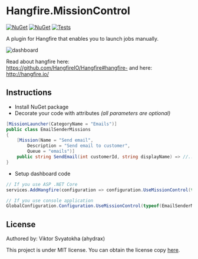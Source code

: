 # Hangfire.MissionControl
[![NuGet](https://img.shields.io/nuget/vpre/Hangfire.MissionControl)](https://www.nuget.org/packages/Hangfire.MissionControl/)
[![NuGet](https://img.shields.io/nuget/dt/Hangfire.MissionControl)](https://www.nuget.org/packages/Hangfire.MissionControl/)
[![Tests](https://github.com/ahydrax/Hangfire.MissionControl/actions/workflows/build-and-test.yml/badge.svg?branch=master)](https://github.com/ahydrax/Hangfire.MissionControl/actions/workflows/build-and-test.yml)

A plugin for Hangfire that enables you to launch jobs manually.

![dashboard](content/dashboard.png)

Read about hangfire here: https://github.com/HangfireIO/Hangfire#hangfire-
and here: http://hangfire.io/

## Instructions
* Install NuGet package
* Decorate your code with attributes *(all parameters are optional)*
```csharp
[MissionLauncher(CategoryName = "Emails")]
public class EmailSenderMissions
{
    [Mission(Name = "Send email", 
        Description = "Send email to customer", 
        Queue = "emails")]
    public string SendEmail(int customerId, string displayName) => //...code;
}
```
* Setup dashboard code
```csharp
// If you use ASP .NET Core
services.AddHangfire(configuration => configuration.UseMissionControl(typeof(EmailSenderMissions).Assembly));

// If you use console application
GlobalConfiguration.Configuration.UseMissionControl(typeof(EmailSenderMissions).Assembly);
```

## License
Authored by: Viktor Svyatokha (ahydrax)

This project is under MIT license. You can obtain the license copy [here](https://github.com/ahydrax/Hangfire.MissionControl/blob/master/LICENSE).

